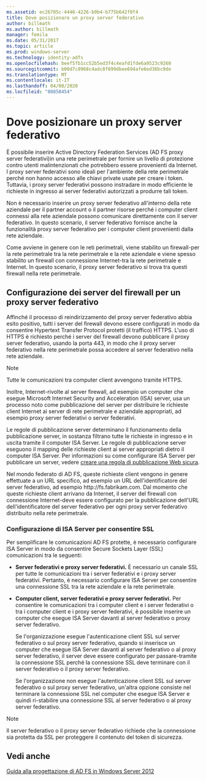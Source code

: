 ```yaml
---
ms.assetid: ec26705c-4446-4226-b9b4-b775b642f0f4
title: Dove posizionare un proxy server federativo
author: billmath
ms.author: billmath
manager: femila
ms.date: 05/31/2017
ms.topic: article
ms.prod: windows-server
ms.technology: identity-adfs
ms.openlocfilehash: beef5fb1cc52b5ed3f4c4eafd1fde6a9523c9260
ms.sourcegitcommit: b00d7c8968c4adc8f699dbee694afe6ed36bc9de
ms.translationtype: MT
ms.contentlocale: it-IT
ms.lasthandoff: 04/08/2020
ms.locfileid: "80858454"
---
```

# <a name="where-to-place-a-federation-server-proxy"></a>Dove posizionare un proxy server federativo

È possibile inserire Active Directory Federation Services \(AD FS proxy server federativi\)in una rete perimetrale per fornire un livello di protezione contro utenti malintenzionati che potrebbero essere provenienti da Internet. I proxy server federativi sono ideali per l'ambiente della rete perimetrale perché non hanno accesso alle chiavi private usate per creare i token. Tuttavia, i proxy server federativi possono instradare in modo efficiente le richieste in ingresso ai server federativi autorizzati a produrre tali token.  
  
Non è necessario inserire un proxy server federativo all'interno della rete aziendale per il partner account o il partner risorse perché i computer client connessi alla rete aziendale possono comunicare direttamente con il server federativo. In questo scenario, il server federativo fornisce anche la funzionalità proxy server federativo per i computer client provenienti dalla rete aziendale.  
  
Come avviene in genere con le reti perimetrali, viene stabilito un firewall\-per la rete perimetrale tra la rete perimetrale e la rete aziendale e viene spesso stabilito un firewall con connessione Internet\-tra la rete perimetrale e Internet. In questo scenario, il proxy server federativo si trova tra questi firewall nella rete perimetrale.  
  
## <a name="configuring-your-firewall-servers-for-a-federation-server-proxy"></a>Configurazione dei server del firewall per un proxy server federativo  
Affinché il processo di reindirizzamento del proxy server federativo abbia esito positivo, tutti i server del firewall devono essere configurati in modo da consentire Hypertext Transfer Protocol protetti \(il traffico\) HTTPS. L'uso di HTTPS è richiesto perché i server del firewall devono pubblicare il proxy server federativo, usando la porta 443, in modo che il proxy server federativo nella rete perimetrale possa accedere al server federativo nella rete aziendale.  
  
> [!NOTE]  
> Tutte le comunicazioni tra computer client avvengono tramite HTTPS.  
  
Inoltre, Internet\-rivolte al server firewall, ad esempio un computer che esegue Microsoft Internet Security and Acceleration \(ISA\) server, usa un processo noto come pubblicazione del server per distribuire le richieste client Internet ai server di rete perimetrale e aziendale appropriati, ad esempio proxy server federativi o server federativi.  
  
Le regole di pubblicazione server determinano il funzionamento della pubblicazione server, in sostanza filtrano tutte le richieste in ingresso e in uscita tramite il computer ISA Server. Le regole di pubblicazione server eseguono il mapping delle richieste client ai server appropriati dietro il computer ISA Server. Per informazioni su come configurare ISA Server per pubblicare un server, vedere [creare una regola di pubblicazione Web sicura](https://go.microsoft.com/fwlink/?LinkId=75182).  
  
Nel mondo federato di AD FS, queste richieste client vengono in genere effettuate a un URL specifico, ad esempio un URL dell'identificatore del server federativo, ad esempio http:\//fs.fabrikam.com. Dal momento che queste richieste client arrivano da Internet, il server del firewall con connessione Internet\-deve essere configurato per la pubblicazione dell'URL dell'identificatore del server federativo per ogni proxy server federativo distribuito nella rete perimetrale.  
  
### <a name="configuring-isa-server-to-allow-ssl"></a>Configurazione di ISA Server per consentire SSL  
Per semplificare le comunicazioni AD FS protette, è necessario configurare ISA Server in modo da consentire Secure Sockets Layer \(SSL\) comunicazioni tra le seguenti:  
  
-   **Server federativi e proxy server federativi.** È necessario un canale SSL per tutte le comunicazioni tra i server federativi e i proxy server federativi. Pertanto, è necessario configurare ISA Server per consentire una connessione SSL tra la rete aziendale e la rete perimetrale.  
  
-   **Computer client, server federativi e proxy server federativi.** Per consentire le comunicazioni tra i computer client e i server federativi o tra i computer client e i proxy server federativi, è possibile inserire un computer che esegue ISA Server davanti al server federativo o proxy server federativo.  
  
    Se l'organizzazione esegue l'autenticazione client SSL sul server federativo o sul proxy server federativo, quando si inserisce un computer che esegue ISA Server davanti al server federativo o al proxy server federativo, il server deve essere configurato per passare\-tramite la connessione SSL perché la connessione SSL deve terminare con il server federativo o il proxy server federativo.  
  
    Se l'organizzazione non esegue l'autenticazione client SSL sul server federativo o sul proxy server federativo, un'altra opzione consiste nel terminare la connessione SSL nel computer che esegue ISA Server e quindi ri\-stabilire una connessione SSL al server federativo o al proxy server federativo.  
  
> [!NOTE]  
> Il server federativo o il proxy server federativo richiede che la connessione sia protetta da SSL per proteggere il contenuto del token di sicurezza.  
  
## <a name="see-also"></a>Vedi anche
[Guida alla progettazione di AD FS in Windows Server 2012](AD-FS-Design-Guide-in-Windows-Server-2012.md)
